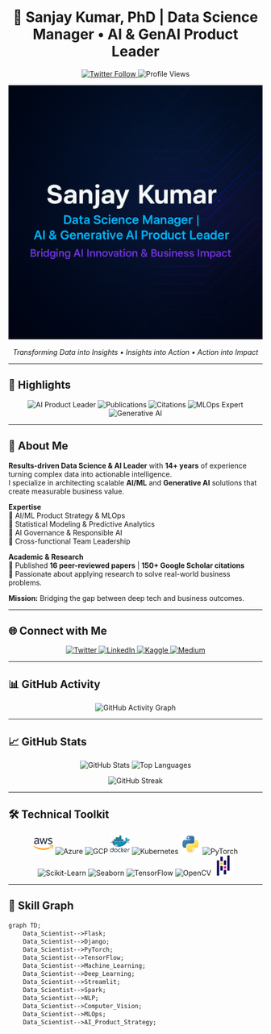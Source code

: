 <h1 align="center">🚀 Sanjay Kumar, PhD | Data Science Manager • AI & GenAI Product Leader</h1>

<p align="center">
    <a href="https://twitter.com/skaiphd" target="_blank">
        <img src="https://img.shields.io/twitter/follow/skaiphd?style=social" alt="Twitter Follow" />
    </a>
    <img src="https://komarev.com/ghpvc/?username=skaiphd&label=Profile%20views&color=brightgreen&style=flat-square" alt="Profile Views" />
</p>

<p align="center">
    <img src="https://github.com/skaiphd/skaiphd/blob/main/image_1.png" alt="Banner"/>
</p>

<p align="center"><em>Transforming Data into Insights • Insights into Action • Action into Impact</em></p>

---

## 🏅 Highlights

<p align="center">
    <img src="https://img.shields.io/badge/AI%20Product%20Leader-%23007ACC?style=for-the-badge" alt="AI Product Leader"/>
    <img src="https://img.shields.io/badge/16%20Publications-%23FF9900?style=for-the-badge" alt="Publications"/>
    <img src="https://img.shields.io/badge/150%2B%20Citations-%2331C48D?style=for-the-badge" alt="Citations"/>
    <img src="https://img.shields.io/badge/MLOps%20Expert-%23FF4C4C?style=for-the-badge" alt="MLOps Expert"/>
    <img src="https://img.shields.io/badge/Generative%20AI-%23a855f7?style=for-the-badge" alt="Generative AI"/>
</p>

---

## 👤 About Me

**Results-driven Data Science & AI Leader** with **14+ years** of experience turning complex data into actionable intelligence.  
I specialize in architecting scalable **AI/ML** and **Generative AI** solutions that create measurable business value.

**Expertise**  
🔹 AI/ML Product Strategy & MLOps  
🔹 Statistical Modeling & Predictive Analytics  
🔹 AI Governance & Responsible AI  
🔹 Cross-functional Team Leadership

**Academic & Research**  
🔎 Published **16 peer-reviewed papers** | **150+ Google Scholar citations**  
🔎 Passionate about applying research to solve real-world business problems.

**Mission:** Bridging the gap between deep tech and business outcomes.

---

## 🌐 Connect with Me

<p align="center">
    <a href="https://twitter.com/skaiphd" target="_blank">
        <img src="https://img.shields.io/badge/Twitter-%231DA1F2.svg?&style=for-the-badge&logo=twitter&logoColor=white" alt="Twitter"/>
    </a>
    <a href="https://linkedin.com/in/skphd" target="_blank">
        <img src="https://img.shields.io/badge/LinkedIn-%230077B5.svg?&style=for-the-badge&logo=linkedin&logoColor=white" alt="LinkedIn"/>
    </a>
    <a href="https://kaggle.com/ds00000007" target="_blank">
        <img src="https://img.shields.io/badge/Kaggle-%23037ACC.svg?&style=for-the-badge&logo=kaggle&logoColor=white" alt="Kaggle"/>
    </a>
    <a href="https://medium.com/@skphd" target="_blank">
        <img src="https://img.shields.io/badge/Medium-%2312100E.svg?&style=for-the-badge&logo=medium&logoColor=white" alt="Medium"/>
    </a>
</p>

---

## 📊 GitHub Activity

<p align="center">
    <img src="https://github-readme-activity-graph.vercel.app/graph?username=skaiphd&bg_color=0d1117&color=00b3ff&line=00b3ff&point=f9fafa&area=true&hide_border=true" alt="GitHub Activity Graph"/>
</p>

---

## 📈 GitHub Stats

<div align="center">
  <img width="48%" src="https://github-readme-stats.vercel.app/api?username=skaiphd&show_icons=true&count_private=true&hide_border=true&title_color=00b3ff&icon_color=00b4ff&text_color=c9d1d9&bg_color=0d1117" alt="GitHub Stats" /> 
  <img width="48%" src="https://github-readme-stats.vercel.app/api/top-langs/?username=skaiphd&layout=compact&hide_border=true&title_color=00b3ff&text_color=00b4ff&bg_color=0d1117" alt="Top Languages" />
</div>

<p align="center">
  <img src="https://github-readme-streak-stats.herokuapp.com/?user=skaiphd&theme=highcontrast&hide_border=true" alt="GitHub Streak" />
</p>

---

## 🛠️ Technical Toolkit

<p align="center">
    <img src="https://raw.githubusercontent.com/devicons/devicon/master/icons/amazonwebservices/amazonwebservices-original-wordmark.svg" alt="AWS" width="40" height="40"/>
    <img src="https://www.vectorlogo.zone/logos/microsoft_azure/microsoft_azure-icon.svg" alt="Azure" width="40" height="40"/>
    <img src="https://www.vectorlogo.zone/logos/google_cloud/google_cloud-icon.svg" alt="GCP" width="40" height="40"/>
    <img src="https://raw.githubusercontent.com/devicons/devicon/master/icons/docker/docker-original-wordmark.svg" alt="Docker" width="40" height="40"/>
    <img src="https://www.vectorlogo.zone/logos/kubernetes/kubernetes-icon.svg" alt="Kubernetes" width="40" height="40"/>
    <img src="https://raw.githubusercontent.com/devicons/devicon/master/icons/python/python-original.svg" alt="Python" width="40" height="40"/>
    <img src="https://www.vectorlogo.zone/logos/pytorch/pytorch-icon.svg" alt="PyTorch" width="40" height="40"/>
    <img src="https://upload.wikimedia.org/wikipedia/commons/0/05/Scikit_learn_logo_small.svg" alt="Scikit-Learn" width="40" height="40"/>
    <img src="https://seaborn.pydata.org/_images/logo-mark-lightbg.svg" alt="Seaborn" width="40" height="40"/>
    <img src="https://www.vectorlogo.zone/logos/tensorflow/tensorflow-icon.svg" alt="TensorFlow" width="40" height="40"/>
    <img src="https://www.vectorlogo.zone/logos/opencv/opencv-icon.svg" alt="OpenCV" width="40" height="40"/>
    <img src="https://raw.githubusercontent.com/devicons/devicon/master/icons/pandas/pandas-original.svg" alt="Pandas" width="40" height="40"/>
</p>

---

## 🧠 Skill Graph

```mermaid
graph TD;
    Data_Scientist-->Flask;
    Data_Scientist-->Django;
    Data_Scientist-->PyTorch;
    Data_Scientist-->TensorFlow;
    Data_Scientist-->Machine_Learning;
    Data_Scientist-->Deep_Learning;
    Data_Scientist-->Streamlit;
    Data_Scientist-->Spark;
    Data_Scientist-->NLP;
    Data_Scientist-->Computer_Vision;
    Data_Scientist-->MLOps;
    Data_Scientist-->AI_Product_Strategy;
